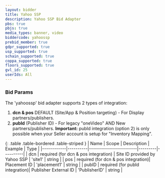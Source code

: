 ```yaml
---
layout: bidder
title: Yahoo SSP
description: Yahoo SSP Bid Adapter
pbs: true
pbjs: true
media_types: banner, video
biddercode: yahoossp
prebid_member: true
gdpr_supported: true
usp_supported: true
schain_supported: true
coppa_supported: true
floors_supported: true
gvl_id: 25
userIds: All
---
```


### Bid Params
The 'yahoossp' bid adapter supports 2 types of integration:
1. **dcn & pos** DEFAULT (Site/App & Position targeting) - For Display partners/publishers.
2. **pubId** (Publisher ID) - For legacy "oneVideo" AND New partners/publishers.
**Important:** pubId integration (option 2) is only possible when your Seller account is setup for "Inventory Mapping".

{: .table .table-bordered .table-striped }
| Name       | Scope    | Description            | Example | Type     |
|------------|----------|------------------------|---------|----------|
| dcn | required (for dcn & pos integration) | Site ID provided by Yahoo SSP | 'site1' | string |
| pos | required (for dcn & pos integration)| Placement ID | 'placement1' | string |
| pubID | required (for pubId integration)| Publisher External ID | 'PublisherID' | string |
